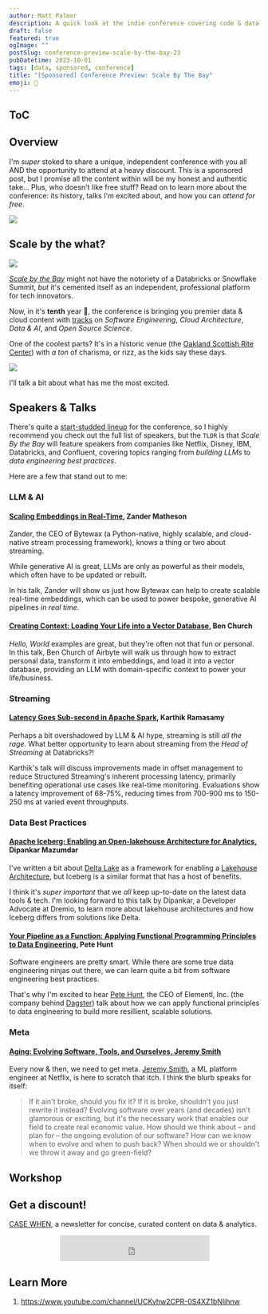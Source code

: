 ```yaml
---
author: Matt Palmer
description: A quick look at the indie conference covering code & data in the age of AI.
draft: false
featured: true
ogImage: ""
postSlug: conference-preview-scale-by-the-bay-23
pubDatetime: 2023-10-01
tags: [data, sponsored, conference]
title: "[Sponsored] Conference Preview: Scale By The Bay"
emoji: 🌉
---
```


## ToC

## Overview

I'm _super_ stoked to share a unique, independent conference with you all AND the opportunity to attend at a heavy discount. This is a sponsored post, but I promise all the content within will be my honest and authentic take... Plus, who doesn't like free stuff? Read on to learn more about the conference: its history, talks I'm excited about, and how you can _attend for free_.

![](/posts/conference-preview-scale-by-the-bay-23/breakfast-club.gif)

## Scale by the what?

![](/posts/conference-preview-scale-by-the-bay-23/top_front_page_sbtb_2023.png)

[_Scale by the Bay_](https://www.scale.bythebay.io/) might not have the notoriety of a Databricks or Snowflake Summit, _but_ it's cemented itself as an independent, professional platform for tech innovators.

Now, in it's **tenth** year 🤯, the conference is bringing you premier data & cloud content with [tracks](https://www.scale.bythebay.io/about) on _Software Engineering_, _Cloud Architecture_, _Data & AI_, and _Open Source Science_.

One of the coolest parts? It's in a historic venue (the [Oakland Scottish Rite Center](https://oaklandscottishrite.com/)) with _a ton_ of charisma, or rizz, as the kids say these days.

![](/posts/conference-preview-scale-by-the-bay-23/scottish_rite_center.jpeg)

I'll talk a bit about what has me the most excited.

## Speakers & Talks

There's quite a [start-studded lineup](https://www.scale.bythebay.io/speakers) for the conference, so I highly recommend you check out the full list of speakers, but the `TLDR` is that _Scale By the Bay_ will feature speakers from companies like Netflix, Disney, IBM, Databricks, and Confluent, covering topics ranging from _building LLMs_ to _data engineering best practices_.

Here are a few that stand out to me:

### LLM & AI

#### [Scaling Embeddings in Real-Time](https://www.scale.bythebay.io/post/zander-matheson-scaling-embeddings-in-real-time), Zander Matheson

Zander, the CEO of Bytewax (a Python-native, highly scalable, and cloud-native stream processing framework), knows a thing or two about streaming.

While generative AI is great, LLMs are only as powerful as their models, which often have to be updated or rebuilt.

In his talk, Zander will show us just how Bytewax can help to create scalable real-time embeddings, which can be used to power bespoke, generative AI pipelines _in real time_.

#### [Creating Context: Loading Your Life into a Vector Database](https://www.scale.bythebay.io/post/ben-church-creating-context-loading-your-life-into-a-vector-database), Ben Church

_Hello, World_ examples are great, but they're often not that fun or personal. In this talk, Ben Church of Airbyte will walk us through how to extract personal data, transform it into embeddings, and load it into a vector database, providing an LLM with domain-specific context to power your life/business.

### Streaming

#### [Latency Goes Sub-second in Apache Spark](https://www.scale.bythebay.io/post/karthik-ramasamy-latency-goes-sub-second-in-apache-spark-structured-streaming), Karthik Ramasamy

Perhaps a bit overshadowed by LLM & AI hype, streaming is still _all the rage_. What better opportunity to learn about streaming from the _Head of Streaming_ at Databricks?!

Karthik's talk will discuss improvements made in offset management to reduce Structured Streaming's inherent processing latency, primarily benefiting operational use cases like real-time monitoring. Evaluations show a latency improvement of 68-75%, reducing times from 700-900 ms to 150-250 ms at varied event throughputs.

### Data Best Practices

#### [Apache Iceberg: Enabling an Open-lakehouse Architecture for Analytics](https://www.scale.bythebay.io/post/dipankar-mazumdar-apache-iceberg-enabling-an-open-lakehouse-architecture-for-large-scale-analytics), Dipankar Mazumdar

I've written a bit about [Delta Lake](https://mattpalmer.io/posts/what-is-delta/) as a framework for enabling a [Lakehouse Architecture](https://docs.google.com/viewer?url=https://www.cidrdb.org/cidr2021/papers/cidr2021_paper17.pdf), but Iceberg is a similar format that has a host of benefits.

I think it's _super important_ that we _all_ keep up-to-date on the latest data tools & tech. I'm looking forward to this talk by Dipankar, a Developer Advocate at Dremio, to learn more about lakehouse architectures and how Iceberg differs from solutions like Delta.

#### [Your Pipeline as a Function: Applying Functional Programming Principles to Data Engineering](https://www.scale.bythebay.io/post/pete-hunt-your-pipeline-as-a-function-applying-functional-programming-principles-to-data-engineering), Pete Hunt

Software engineers are pretty smart. While there are some true data engineering ninjas out there, we can learn quite a bit from software engineering best practices.

That's why I'm excited to hear [Pete Hunt](https://twitter.com/floydophone), the CEO of Elementl, Inc. (the company behind [Dagster](https://dagster.io/)) talk about how we can apply functional principles to data engineering to build more resillient, scalable solutions.

### Meta

#### [Aging: Evolving Software, Tools, and Ourselves, Jeremy Smith](https://www.scale.bythebay.io/post/jeremy-smith-aging-evolving-software-tools-and-ourselves)

Every now & then, we need to get meta. [Jeremy Smith](https://www.linkedin.com/in/gentleman-and-a-scala/), a ML platform engineer at Netflix, is here to scratch that itch. I think the blurb speaks for itself:

> If it ain't broke, should you fix it? If it is broke, shouldn't you just rewrite it instead? Evolving software over years (and decades) isn't glamorous or exciting, but it's the necessary work that enables our field to create real economic value. How should we think about – and plan for – the ongoing evolution of our software? How can we know when to evolve and when to push back? When should we or shouldn't we throw it away and go green-field?

## Workshop

## Get a discount!

[CASE WHEN](https://newsletter.casewhen.xyz), a newsletter for concise, curated content on data & analytics.

<div align="center">
<iframe src="https://embeds.beehiiv.com/2df64b55-c4d3-45b9-99da-2ddec9362b2c?slim=true" data-test-id="beehiiv-embed" height="52" frameborder="0" 
scrolling="no" style="margin: 0; border-radius: 0px !important; background-color: transparent;"></iframe>
</div>

## Learn More

1. https://www.youtube.com/channel/UCKvhw2CPR-0S4XZ1bNlihnw

<script type="text/javascript" async src="https://embeds.beehiiv.com/attribution.js"></script>
